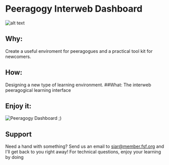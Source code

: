 # Peeragogy Interweb Dashboard 

![alt text](https://cloud.githubusercontent.com/assets/3668236/8311012/c1e3dfd8-19d3-11e5-9c7e-81c7c1c5033d.jpg)

## Why: 
Create a useful enviroment for peeragogues and a practical tool kit for newcomers.
## How: 
Designing a new type of learning environment. 
##What: 
The interweb peeragogical learning interface

## Enjoy it:
![Peeragogy Dashboard ;)](http://polr.me/2gs)

## Support
 
Need a hand with something? Send us an email to [siar@member.fsf.org](mailto:siar@member.fsf.org) and I'll get back to you right away!
For technical questions, enjoy your learning by doing 
